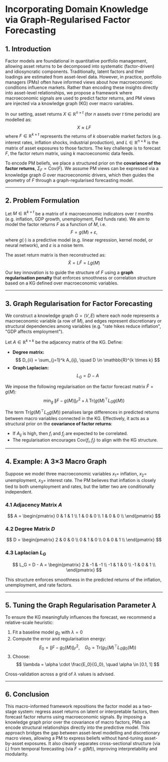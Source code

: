 # Incorporating Domain Knowledge via Graph-Regularised Factor Forecasting

## 1. Introduction

Factor models are foundational in quantitative portfolio management, allowing asset returns to be decomposed into systematic (factor-driven) and idiosyncratic components. Traditionally, latent factors and their loadings are estimated from asset-level data. However, in practice, portfolio managers (PMs) often have informed views about how macroeconomic conditions influence markets. Rather than encoding these insights directly into asset-level relationships, we propose a framework where macroeconomic signals are used to predict factor returns, and PM views are injected via a knowledge graph (KG) over macro variables.

In our setting, asset returns $X \in \mathbb{R}^{n \times t}$ (for $n$ assets over $t$ time periods) are modelled as:
$$
X \approx L F
$$
where $F \in \mathbb{R}^{k \times t}$ represents the returns of $k$ observable market factors (e.g. interest rates, inflation shocks, industrial production), and $L \in \mathbb{R}^{n \times k}$ is the matrix of asset exposures to those factors. The key challenge is to forecast $F$, the factor return matrix, using $k$ macroeconomic data feeds.

To encode PM beliefs, we place a structured prior on the **covariance of the factor returns**, $\Sigma_F = \mathrm{Cov}(F)$. We assume PM views can be expressed via a knowledge graph $G$ over macroeconomic drivers, which then guides the geometry of $F$ through a graph-regularised forecasting model.

---

## 2. Problem Formulation

Let $M \in \mathbb{R}^{k \times t}$ be a matrix of $k$ macroeconomic indicators over $t$ months (e.g. inflation, GDP growth, unemployment, Fed funds rate). We aim to model the factor returns $F$ as a function of $M$, i.e.
$$
F = g(M) + \varepsilon,
$$
where $g(\cdot)$ is a predictive model (e.g. linear regression, kernel model, or neural network), and $\varepsilon$ is a noise term.

The asset return matrix is then reconstructed as:
$$
\hat{X} = L \hat{F} = L g(M)
$$

Our key innovation is to guide the structure of $F$ using a **graph regularisation penalty** that enforces smoothness or correlation structure based on a KG defined over macroeconomic variables.

---

## 3. Graph Regularisation for Factor Forecasting

We construct a knowledge graph $G = (V, E)$ where each node represents a macroeconomic variable (a row of $M$), and edges represent discretionary or structural dependencies among variables (e.g. "rate hikes reduce inflation", "GDP affects employment").

Let $A \in \mathbb{R}^{k \times k}$ be the adjacency matrix of the KG. Define:
- **Degree matrix:**
  $$
  D_{ii} = \sum_{j=1}^k A_{ij}, \quad D \in \mathbb{R}^{k \times k}
  $$
- **Graph Laplacian:**
  $$
  L_G = D - A
  $$

We impose the following regularisation on the factor forecast matrix $\hat{F} = g(M)$:
$$
\min_g \; \|F - g(M)\|_F^2 + \lambda\, \mathrm{Tr}(g(M)^\top L_G g(M))
$$

The term $\mathrm{Tr}(g(M)^\top L_G g(M))$ penalises large differences in predicted returns between macro variables connected in the KG. Effectively, it acts as a structural prior on the **covariance of factor returns**:
- If $A_{ij}$ is high, then $f_i$ and $f_j$ are expected to be correlated.
- The regularisation encourages $\mathrm{Cov}(f_i, f_j)$ to align with the KG structure.

---

## 4. Example: A 3×3 Macro Graph

Suppose we model three macroeconomic variables $x_1 =$ inflation, $x_2 =$ unemployment, $x_3 =$ interest rate. The PM believes that inflation is closely tied to both unemployment and rates, but the latter two are conditionally independent.

### 4.1 Adjacency Matrix $A$
$$
A = \begin{pmatrix}
0 & 1 & 1 \\
1 & 0 & 0 \\
1 & 0 & 0 \\
\end{pmatrix}
$$

### 4.2 Degree Matrix $D$
$$
D = \begin{pmatrix}
2 & 0 & 0 \\
0 & 1 & 0 \\
0 & 0 & 1 \\
\end{pmatrix}
$$

### 4.3 Laplacian $L_G$
$$
L_G = D - A = \begin{pmatrix}
2 & -1 & -1 \\
-1 & 1 & 0 \\
-1 & 0 & 1 \\
\end{pmatrix}
$$

This structure enforces smoothness in the predicted returns of the inflation, unemployment, and rate factors.

---

## 5. Tuning the Graph Regularisation Parameter $\lambda$

To ensure the KG meaningfully influences the forecast, we recommend a relative-scale heuristic:

1. Fit a baseline model $g_0$ with $\lambda = 0$
2. Compute the error and regularisation energy:
   $$
   E_0 = \|F - g_0(M)\|_F^2, \quad G_0 = \mathrm{Tr}(g_0(M)^\top L_G g_0(M))
   $$
3. Choose:
   $$
   \lambda = \alpha \cdot \frac{E_0}{G_0}, \quad \alpha \in [0.1, 1]
   $$

Cross-validation across a grid of $\lambda$ values is advised.

---

## 6. Conclusion

This macro-informed framework repositions the factor model as a two-stage system: regress asset returns on latent or interpretable factors, then forecast factor returns using macroeconomic signals. By imposing a knowledge graph prior over the covariance of macro factors, PMs can encode structural relationships directly into the predictive model. This approach bridges the gap between asset-level modelling and discretionary macro views, allowing a PM to express beliefs without hand-tuning asset-by-asset exposures. It also cleanly separates cross-sectional structure (via $L$) from temporal forecasting (via $F = g(M)$), improving interpretability and modularity.

